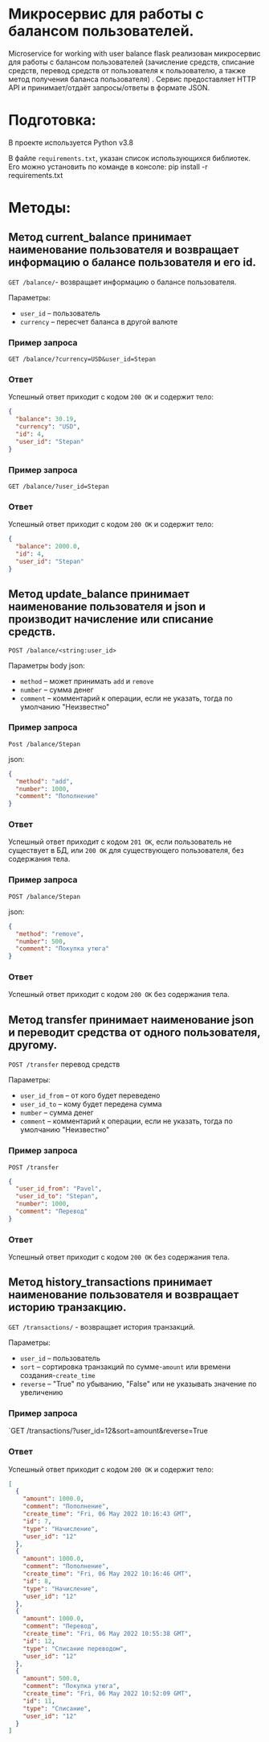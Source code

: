 # Микросервис для работы с балансом пользователей.

Microservice for working with user balance flask реализован микросервис для работы с балансом пользователей (зачисление
средств, списание средств, перевод средств от пользователя к пользователю, а также метод получения баланса пользователя)
. Сервис предоставляет HTTP API и принимает/отдаёт запросы/ответы в формате JSON.

# Подготовка:

В проекте используется Python v3.8

В файле `requirements.txt`, указан список использующихся библиотек. Его можно установить по команде в консоле: pip
install -r requirements.txt

# Методы:

## Метод current_balance принимает наименование пользователя и возвращает информацию о балансе пользователя и его id.

`GET /balance/`- возвращает информацию о балансе пользователя.

Параметры:

* `user_id` – пользователь
* `currency` – пересчет баланса в другой валюте

### Пример запроса

`GET /balance/?currency=USD&user_id=Stepan`

### Ответ

Успешный ответ приходит с кодом `200 OK` и содержит тело:

```json
{
  "balance": 30.19,
  "currency": "USD",
  "id": 4,
  "user_id": "Stepan"
}
```

### Пример запроса

`GET /balance/?user_id=Stepan`

### Ответ

Успешный ответ приходит с кодом `200 OK` и содержит тело:

```json
{
  "balance": 2000.0,
  "id": 4,
  "user_id": "Stepan"
}
```

## Метод update_balance принимает наименование пользователя и json и производит начисление или списание средств.

`POST /balance/<string:user_id>`

Параметры body json:

* `method` – может принимать `add` и `remove`
* `number` – сумма денег
* `comment` – комментарий к операции, если не указать, тогда по умолчанию "Неизвестно"

### Пример запроса

`Post /balance/Stepan`

json:

```json
{
  "method": "add",
  "number": 1000,
  "comment": "Пополнение"
}
```

### Ответ

Успешный ответ приходит с кодом `201 OK`, если пользователь не существует в БД, или `200 OK` для существующего
пользователя, без содержания тела.

### Пример запроса

`POST /balance/Stepan`

json:

```json
{
  "method": "remove",
  "number": 500,
  "comment": "Покупка утюга"
}
```

### Ответ

Успешный ответ приходит с кодом `200 OK` без содержания тела.

## Метод transfer принимает наименование json и переводит средства от одного пользователя, другому.

`POST /transfer` перевод средств

Параметры:

* `user_id_from` – от кого будет переведено
* `user_id_to` – кому будет передена сумма
* `number` – сумма денег
* `comment` – комментарий к операции, если не указать, тогда по умолчанию "Неизвестно"

### Пример запроса

`POST /transfer`

```json
{
  "user_id_from": "Pavel",
  "user_id_to": "Stepan",
  "number": 1000,
  "comment": "Перевод"
}
```

### Ответ

Успешный ответ приходит с кодом `200 OK` без содержания тела.

## Метод history_transactions принимает наименование пользователя и возвращает историю транзакцию.

`GET /transactions/` - возвращает история транзакций.

Параметры:

* `user_id` – пользователь
* `sort` – сортировка транзакций по сумме-`amount` или времени создания-`create_time`
* `reverse` – "True" по убыванию, "False" или не указывать значение по увеличению

### Пример запроса

`GET /transactions/?user_id=12&sort=amount&reverse=True

### Ответ

Успешный ответ приходит с кодом `200 OK` и содержит тело:

```json
[
  {
    "amount": 1000.0,
    "comment": "Пополнение",
    "create_time": "Fri, 06 May 2022 10:16:43 GMT",
    "id": 7,
    "type": "Начисление",
    "user_id": "12"
  },
  {
    "amount": 1000.0,
    "comment": "Пополнение",
    "create_time": "Fri, 06 May 2022 10:16:46 GMT",
    "id": 8,
    "type": "Начисление",
    "user_id": "12"
  },
  {
    "amount": 1000.0,
    "comment": "Перевод",
    "create_time": "Fri, 06 May 2022 10:55:38 GMT",
    "id": 12,
    "type": "Списание переводом",
    "user_id": "12"
  },
  {
    "amount": 500.0,
    "comment": "Покупка утюга",
    "create_time": "Fri, 06 May 2022 10:52:09 GMT",
    "id": 11,
    "type": "Списание",
    "user_id": "12"
  }
]
```